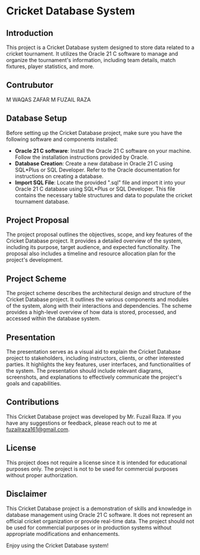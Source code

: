 # Cricket Database System

## Introduction
This project is a Cricket Database system designed to store data related to a cricket tournament. It utilizes the Oracle 21 C software to manage and organize the tournament's information, including team details, match fixtures, player statistics, and more.

## Contrubutor
M WAQAS ZAFAR
M FUZAIL RAZA

## Database Setup
Before setting up the Cricket Database project, make sure you have the following software and components installed:

- **Oracle 21 C software**: Install the Oracle 21 C software on your machine. Follow the installation instructions provided by Oracle.
- **Database Creation**: Create a new database in Oracle 21 C using SQL*Plus or SQL Developer. Refer to the Oracle documentation for instructions on creating a database.
- **Import SQL File**: Locate the provided ".sql" file and import it into your Oracle 21 C database using SQL*Plus or SQL Developer. This file contains the necessary table structures and data to populate the cricket tournament database.

## Project Proposal
The project proposal outlines the objectives, scope, and key features of the Cricket Database project. It provides a detailed overview of the system, including its purpose, target audience, and expected functionality. The proposal also includes a timeline and resource allocation plan for the project's development.

## Project Scheme
The project scheme describes the architectural design and structure of the Cricket Database project. It outlines the various components and modules of the system, along with their interactions and dependencies. The scheme provides a high-level overview of how data is stored, processed, and accessed within the database system.

## Presentation
The presentation serves as a visual aid to explain the Cricket Database project to stakeholders, including instructors, clients, or other interested parties. It highlights the key features, user interfaces, and functionalities of the system. The presentation should include relevant diagrams, screenshots, and explanations to effectively communicate the project's goals and capabilities.

## Contributions
This Cricket Database project was developed by Mr. Fuzail Raza. If you have any suggestions or feedback, please reach out to me at fuzailraza161@gmail.com.

## License
This project does not require a license since it is intended for educational purposes only. The project is not to be used for commercial purposes without proper authorization.

## Disclaimer
This Cricket Database project is a demonstration of skills and knowledge in database management using Oracle 21 C software. It does not represent an official cricket organization or provide real-time data. The project should not be used for commercial purposes or in production systems without appropriate modifications and enhancements.

Enjoy using the Cricket Database system!
